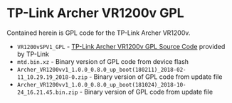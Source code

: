 # TP-Link Archer VR1200v GPL

Contained herein is GPL code for the TP-Link Archer VR1200v.

* `VR1200vSPV1_GPL` - [TP-Link Archer VR1200v GPL Source Code](https://static.tp-link.com/upload/gpl-code/2023/202305/20230504/VR1200vSPV1_GPL.tar.gz) provided by TP-Link
* `mtd.bin.xz` - Binary version of GPL code from device flash
* `Archer_VR1200vv1_1.0.0_0.8.0_up_boot(180211)_2018-02-11_10.29.19_2018-0.zip` -
    Binary version of GPL code from update file
* `Archer_VR1200vv1_1.0.0_0.8.0_up_boot(181024)_2018-10-24_16.21.45.bin.zip` -
    Binary version of GPL code from update file